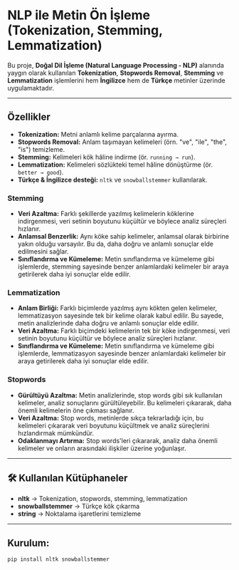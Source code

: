# NLP ile Metin Ön İşleme (Tokenization, Stemming, Lemmatization)

Bu proje, **Doğal Dil İşleme (Natural Language Processing - NLP)** alanında yaygın olarak kullanılan **Tokenization**, **Stopwords Removal**, **Stemming** ve **Lemmatization** işlemlerini hem **İngilizce** hem de **Türkçe** metinler üzerinde uygulamaktadır.

---

## Özellikler

- **Tokenization:** Metni anlamlı kelime parçalarına ayırma.
- **Stopwords Removal:** Anlam taşımayan kelimeleri (örn. "ve", "ile", "the", "is") temizleme.
- **Stemming:** Kelimeleri kök hâline indirme (ör. `running → run`).
- **Lemmatization:** Kelimeleri sözlükteki temel hâline dönüştürme (ör. `better → good`).
- **Türkçe & İngilizce desteği:** `nltk` ve `snowballstemmer` kullanılarak.

 ### Stemming 
- **Veri Azaltma:** Farklı şekillerde yazılmış kelimelerin köklerine indirgenmesi, veri setinin boyutunu küçültür ve böylece analiz süreçleri hızlanır.
- **Anlamsal Benzerlik:** Aynı köke sahip kelimeler, anlamsal olarak birbirine yakın olduğu varsayılır. Bu da, daha doğru ve anlamlı sonuçlar elde edilmesini sağlar.
- **Sınıflandırma ve Kümeleme:** Metin sınıflandırma ve kümeleme gibi işlemlerde, stemming sayesinde benzer anlamlardaki kelimeler bir araya getirilerek daha iyi sonuçlar elde edilir.


### Lemmatization
- **Anlam Birliği:** Farklı biçimlerde yazılmış aynı kökten gelen kelimeler, lemmatizasyon sayesinde tek bir kelime olarak kabul edilir. Bu sayede, metin analizlerinde daha doğru ve anlamlı sonuçlar elde edilir.
- **Veri Azaltma:** Farklı biçimdeki kelimelerin tek bir köke indirgenmesi, veri setinin boyutunu küçültür ve böylece analiz süreçleri hızlanır.
- **Sınıflandırma ve Kümeleme:** Metin sınıflandırma ve kümeleme gibi işlemlerde, lemmatizasyon sayesinde benzer anlamlardaki kelimeler bir araya getirilerek daha iyi sonuçlar elde edilir.


### Stopwords
- **Gürültüyü Azaltma:** Metin analizlerinde, stop words gibi sık kullanılan kelimeler, analiz sonuçlarını gürültüleyebilir. Bu kelimeleri çıkararak, daha önemli kelimelerin öne çıkması sağlanır.
- **Veri Azaltma:** Stop words, metinlerde sıkça tekrarladığı için, bu kelimeleri çıkararak veri boyutunu küçültmek ve analiz süreçlerini hızlandırmak mümkündür.
- **Odaklanmayı Artırma:** Stop words'leri çıkararak, analiz daha önemli kelimeler ve onların arasındaki ilişkiler üzerine yoğunlaşır.

---

## 🛠 Kullanılan Kütüphaneler

- **nltk** → Tokenization, stopwords, stemming, lemmatization
- **snowballstemmer** → Türkçe kök çıkarma
- **string** → Noktalama işaretlerini temizleme

---

## Kurulum:
```bash
pip install nltk snowballstemmer
